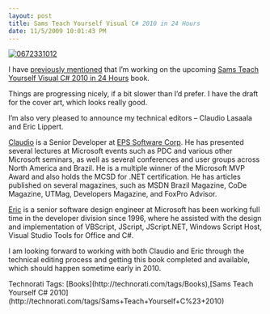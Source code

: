 ```yaml
---
layout: post
title: Sams Teach Yourself Visual C# 2010 in 24 Hours
date: 11/5/2009 10:01:43 PM
---
```


[![0672331012](http://gwb.blob.core.windows.net/sdorman/WindowsLiveWriter/SamsTeachYourselfVisualC2010in24Hours_143D1/0672331012_thumb_1.jpg "0672331012")](http://www.amazon.com/gp/product/0672331012?ie=UTF8&tag=scotdorm-20&linkCode=as2&camp=1789&creative=9325&creativeASIN=0672331012)

I have [previously mentioned](http://geekswithblogs.net/sdorman/archive/2009/06/26/sams-teach-yourself-c-2010-in-24-hours.aspx) that I’m working on the upcoming <u>Sams Teach Yourself Visual C# 2010 in 24 Hours</u> book.

Things are progressing nicely, if a bit slower than I’d prefer. I have the draft for the cover art, which looks really good.

I’m also very pleased to announce my technical editors – Claudio Lasaala and Eric Lippert.

[Claudio](http://claudiolassala.spaces.live.com) is a Senior Developer at [EPS Software Corp](http://eps-software.com/). He has presented several lectures at Microsoft events such as PDC and various other Microsoft seminars, as well as several conferences and user groups across North America and Brazil. He is a multiple winner of the Microsoft MVP Award and also holds the MCSD for .NET certification. He has articles published on several magazines, such as MSDN Brazil Magazine, CoDe Magazine, UTMag, Developers Magazine, and FoxPro Advisor.

[Eric](http://blogs.msdn.com/ericlippert) is a senior software design engineer at Microsoft has been working full time in the developer division since 1996, where he assisted with the design and implementation of VBScript, JScript, JScript.NET, Windows Script Host, Visual Studio Tools for Office and C#.

I am looking forward to working with both Claudio and Eric through the technical editing process and getting this book completed and available, which should happen sometime early in 2010.

<div id="scid:0767317B-992E-4b12-91E0-4F059A8CECA8:e2c1b31f-005e-4de6-99b5-352723dad9be" class="wlWriterEditableSmartContent" style="padding-bottom: 0px; margin: 0px; padding-left: 0px; padding-right: 0px; display: inline; float: none; padding-top: 0px">Technorati Tags: [Books](http://technorati.com/tags/Books),[Sams Teach Yourself C# 2010](http://technorati.com/tags/Sams+Teach+Yourself+C%23+2010)</div>
